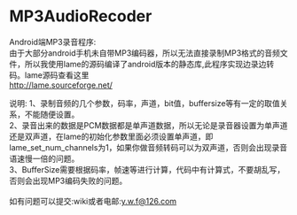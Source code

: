 # MP3AudioRecoder


 Android端MP3录音程序: <br>
    由于大部分android手机未自带MP3编码器，所以无法直接录制MP3格式的音频文件，所以我使用lame的源码编译了android版本的静态库,此程序实现边录边转码。lame源码查看这里 <br> http://lame.sourceforge.net/ <br>  
 
 说明: 1、录制音频的几个参数，码率，声道，bit值，buffersize等有一定的取值关系，不能随便设置。<br>
 2、录音出来的数据是PCM数据都是单声道数据，所以无论是录音器设置为单声道还是双声道，在lame的初始化参数里面必须设置单声道，即lame_set_num_channels为1，如果你做音频转码可以为双声道，否则会出现录音语速慢一倍的问题。<br>
 3、BufferSize需要根据码率，帧速等进行计算，代码中有计算式，不要胡乱写，否则会出现MP3编码失败的问题。<br>
 <br>
   如有问题可以提交:wiki或者电邮:y.w.f@126.com

